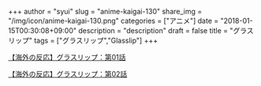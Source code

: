 +++
author = "syui"
slug = "anime-kaigai-130"
share_img = "/img/icon/anime-kaigai-130.png"
categories = ["アニメ"]
date = "2018-01-15T00:30:08+09:00"
description = "description"
draft = false
title = "グラスリップ"
tags = ["グラスリップ","Glasslip"]
+++



<a href="http://blog.livedoor.jp/animekaigai/archives/1005784980.html" rel="nofollow" target="_blank" title="【海外の反応】グラスリップ：第01話">【海外の反応】グラスリップ：第01話</a>

<a href="http://blog.livedoor.jp/animekaigai/archives/1005792621.html" rel="nofollow" target="_blank" title="【海外の反応】グラスリップ：第02話">【海外の反応】グラスリップ：第02話</a>
